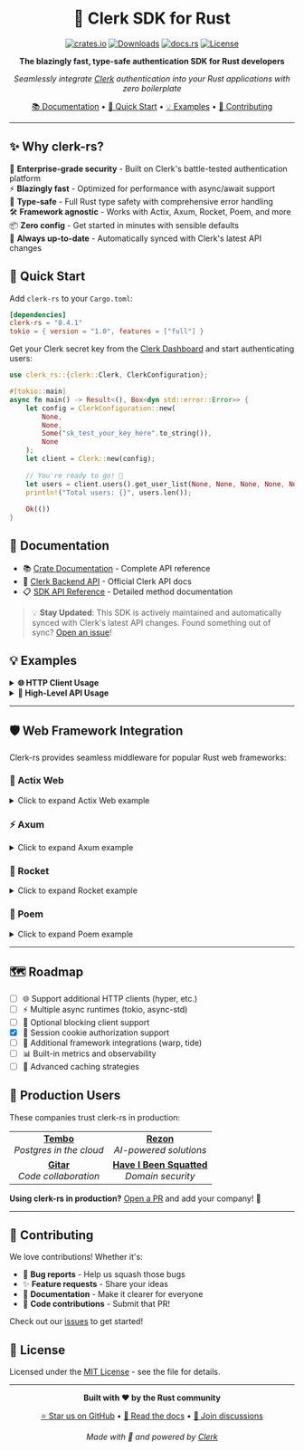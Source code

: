 <div align="center">

# 🦀 Clerk SDK for Rust

[![crates.io](https://img.shields.io/crates/v/clerk-rs?style=for-the-badge&logo=rust&color=orange)](https://crates.io/crates/clerk-rs)
[![Downloads](https://img.shields.io/crates/d/clerk-rs.svg?style=for-the-badge&logo=rust&color=blue)](https://crates.io/crates/clerk-rs)
[![docs.rs](https://img.shields.io/docsrs/clerk-rs?style=for-the-badge&logo=rust&color=green)](https://docs.rs/clerk-rs)
[![License](https://img.shields.io/crates/l/clerk-rs?style=for-the-badge)](LICENSE.MD)

**The blazingly fast, type-safe authentication SDK for Rust developers**

*Seamlessly integrate [Clerk](https://clerk.com) authentication into your Rust applications with zero boilerplate*

[📚 Documentation](https://docs.rs/clerk-rs) • [🚀 Quick Start](#quick-start) • [💡 Examples](#examples) • [🤝 Contributing](#contributing)

</div>

---

## ✨ Why clerk-rs?

🔐 **Enterprise-grade security** - Built on Clerk's battle-tested authentication platform  
⚡ **Blazingly fast** - Optimized for performance with async/await support  
🎯 **Type-safe** - Full Rust type safety with comprehensive error handling  
🛠️ **Framework agnostic** - Works with Actix, Axum, Rocket, Poem, and more  
📦 **Zero config** - Get started in minutes with sensible defaults  
🔄 **Always up-to-date** - Automatically synced with Clerk's latest API changes

## 🚀 Quick Start

Add `clerk-rs` to your `Cargo.toml`:

```toml
[dependencies]
clerk-rs = "0.4.1"
tokio = { version = "1.0", features = ["full"] }
```

Get your Clerk secret key from the [Clerk Dashboard](https://dashboard.clerk.com) and start authenticating users:

```rust
use clerk_rs::{clerk::Clerk, ClerkConfiguration};

#[tokio::main]
async fn main() -> Result<(), Box<dyn std::error::Error>> {
    let config = ClerkConfiguration::new(
        None, 
        None, 
        Some("sk_test_your_key_here".to_string()), 
        None
    );
    let client = Clerk::new(config);
    
    // You're ready to go! 🎉
    let users = client.users().get_user_list(None, None, None, None, None, None, None).await?;
    println!("Total users: {}", users.len());
    
    Ok(())
}
```

## 📖 Documentation

- 📚 [Crate Documentation](https://docs.rs/clerk-rs) - Complete API reference
- 🔗 [Clerk Backend API](https://clerk.com/docs/reference/backend-api) - Official Clerk API docs
- 📋 [SDK API Reference](https://github.com/DarrenBaldwin07/clerk-rs/blob/main/docs.md) - Detailed method documentation

> 💡 **Stay Updated**: This SDK is actively maintained and automatically synced with Clerk's latest API changes. Found something out of sync? [Open an issue](https://github.com/DarrenBaldwin07/clerk-rs/issues)!

## 💡 Examples

<details>
<summary><strong>🌐 HTTP Client Usage</strong></summary>

Perfect for custom integrations and direct API access:

```rust
use clerk_rs::{clerk::Clerk, ClerkConfiguration, endpoints::ClerkGetEndpoint};

#[tokio::main]
async fn main() -> Result<(), Box<dyn std::error::Error>> {
    let config = ClerkConfiguration::new(
        None, 
        None, 
        Some("sk_test_your_secret_key".to_string()), 
        None
    );
    let client = Clerk::new(config);

    // Direct endpoint access for maximum control
    let user_list = client.get(ClerkGetEndpoint::GetUserList).await?;
    println!("Fetched users: {:?}", user_list);

    Ok(())
}
```
</details>

<details>
<summary><strong>🎯 High-Level API Usage</strong></summary>

Use convenient methods for common operations:

```rust
use clerk_rs::{clerk::Clerk, ClerkConfiguration, apis::emails_api::Email};

#[tokio::main]
async fn main() -> Result<(), Box<dyn std::error::Error>> {
    let config = ClerkConfiguration::new(
        None, 
        None, 
        Some("sk_test_your_secret_key".to_string()), 
        None
    );
    let client = Clerk::new(config);

    // Send emails, manage users, handle organizations
    let result = Email::create(&client, Some("welcome_email_template".to_string())).await;
    println!("Email sent: {:?}", result);

    Ok(())
}
```
</details>

---

## 🛡️ Web Framework Integration

Clerk-rs provides seamless middleware for popular Rust web frameworks:

### 🚀 Actix Web

<details>
<summary>Click to expand Actix Web example</summary>

Enable the `actix` feature in your `Cargo.toml`:

```toml
clerk-rs = { version = "0.4.1", features = ["actix"] }
```

```rust
use actix_web::{web, App, HttpServer, Responder, HttpResponse};
use clerk_rs::{
    clerk::Clerk,
    validators::{actix::ClerkMiddleware, jwks::MemoryCacheJwksProvider},
    ClerkConfiguration,
};

async fn protected_route() -> impl Responder {
    HttpResponse::Ok().json("🔒 You're authenticated! Welcome to the protected area.")
}

async fn public_route() -> impl Responder {
    HttpResponse::Ok().json("🌍 This is a public endpoint, no auth required!")
}

#[actix_web::main]
async fn main() -> std::io::Result<()> {
    let config = ClerkConfiguration::new(
        None, 
        None, 
        Some("sk_test_your_secret_key".to_string()), 
        None
    );
    let clerk = Clerk::new(config);

    HttpServer::new(move || {
        App::new()
            .wrap(ClerkMiddleware::new(
                MemoryCacheJwksProvider::new(clerk.clone()), 
                None, 
                true
            ))
            .route("/protected", web::get().to(protected_route))
            .route("/public", web::get().to(public_route))
    })
    .bind(("127.0.0.1", 8080))?
    .run()
    .await
}
```
</details>

### ⚡ Axum

<details>
<summary>Click to expand Axum example</summary>

Enable the `axum` feature in your `Cargo.toml`:

```toml
clerk-rs = { version = "0.4.1", features = ["axum"] }
```

```rust
use axum::{routing::get, Router, Json};
use serde_json::{json, Value};
use clerk_rs::{
    clerk::Clerk,
    validators::{axum::ClerkLayer, jwks::MemoryCacheJwksProvider},
    ClerkConfiguration,
};

async fn protected_handler() -> Json<Value> {
    Json(json!({
        "message": "🚀 Axum + Clerk = Awesome!",
        "authenticated": true
    }))
}

async fn health_check() -> Json<Value> {
    Json(json!({"status": "healthy", "framework": "axum"}))
}

#[tokio::main]
async fn main() -> Result<(), Box<dyn std::error::Error>> {
    let config = ClerkConfiguration::new(
        None, 
        None, 
        Some("sk_test_your_secret_key".to_string()), 
        None
    );
    let clerk = Clerk::new(config);

    let app = Router::new()
        .route("/protected", get(protected_handler))
        .route("/health", get(health_check))
        .layer(ClerkLayer::new(
            MemoryCacheJwksProvider::new(clerk), 
            None, 
            true
        ));

    let listener = tokio::net::TcpListener::bind("0.0.0.0:3000").await?;
    println!("🚀 Server running on http://localhost:3000");
    axum::serve(listener, app).await?;
    Ok(())
}
```
</details>

### 🚀 Rocket

<details>
<summary>Click to expand Rocket example</summary>

Enable the `rocket` feature in your `Cargo.toml`:

```toml
clerk-rs = { version = "0.4.1", features = ["rocket"] }
```

```rust
use clerk_rs::{
    clerk::Clerk,
    validators::{
        jwks::MemoryCacheJwksProvider,
        rocket::{ClerkGuard, ClerkGuardConfig},
    },
    ClerkConfiguration,
};
use rocket::{
    get, launch, routes, 
    serde::{Deserialize, Serialize},
    serde_json::Json
};

#[derive(Serialize, Deserialize)]
struct ApiResponse {
    message: String,
    user_authenticated: bool,
}

#[get("/protected")]
fn protected_endpoint(jwt: ClerkGuard<MemoryCacheJwksProvider>) -> Json<ApiResponse> {
    Json(ApiResponse {
        message: "🚀 Welcome to the protected Rocket endpoint!".to_string(),
        user_authenticated: true,
    })
}

#[get("/public")]
fn public_endpoint() -> Json<ApiResponse> {
    Json(ApiResponse {
        message: "🌍 This is a public Rocket endpoint".to_string(),
        user_authenticated: false,
    })
}

#[launch]
fn rocket() -> _ {
    let config = ClerkConfiguration::new(
        None, 
        None, 
        Some("sk_test_your_secret_key".to_string()), 
        None
    );
    let clerk = Clerk::new(config);
    let clerk_config = ClerkGuardConfig::new(
        MemoryCacheJwksProvider::new(clerk),
        None,
        true, // validate_session_cookie
    );

    rocket::build()
        .mount("/", routes![protected_endpoint, public_endpoint])
        .manage(clerk_config)
}
```
</details>

### 📝 Poem

<details>
<summary>Click to expand Poem example</summary>

Enable the `poem` feature in your `Cargo.toml`:

```toml
clerk-rs = { version = "0.4.1", features = ["poem"] }
```

```rust
use clerk_rs::{
    clerk::Clerk,
    validators::{jwks::MemoryCacheJwksProvider, poem::ClerkPoemMiddleware},
    ClerkConfiguration,
};
use poem::{
    get, handler, listener::TcpListener, web::{Path, Data}, 
    EndpointExt, Route, Server, Response, Result as PoemResult
};

#[handler]
fn protected_hello(Path(name): Path<String>) -> PoemResult<String> {
    Ok(format!("🔐 Hello {}! You're authenticated via Poem + Clerk!", name))
}

#[handler]  
fn public_health() -> PoemResult<Response> {
    Ok(Response::builder()
        .content_type("application/json")
        .body(r#"{"status": "healthy", "framework": "poem"}"#))
}

#[tokio::main]
async fn main() -> Result<(), Box<dyn std::error::Error>> {
    let clerk = Clerk::new(ClerkConfiguration::new(
        None,
        None,
        Some("sk_test_your_secret_key".to_owned()),
        None,
    ));
    
    let clerk_middleware = ClerkPoemMiddleware::new(
        MemoryCacheJwksProvider::new(clerk.clone()),
        true,
        // Exclude public routes from authentication
        Some(vec!["/health".to_owned()]),
    );

    let app = Route::new()
        .at("/hello/:name", get(protected_hello))
        .at("/health", get(public_health))
        .with(clerk_middleware);

    println!("🚀 Poem server running on http://localhost:3000");
    Server::new(TcpListener::bind("0.0.0.0:3000"))
        .run(app)
        .await?;
    
    Ok(())
}
```

> 💡 **Pro tip**: Access JWT data using `Data<&ClerkJwt>` or `req.data::<ClerkJwt>()` in your handlers.

</details>

---

## 🗺️ Roadmap

- [ ] 🌐 Support additional HTTP clients (hyper, etc.)
- [ ] ⚡ Multiple async runtimes (tokio, async-std)
- [ ] 🔄 Optional blocking client support
- [x] 🍪 Session cookie authorization support
- [ ] 🚀 Additional framework integrations (warp, tide)
- [ ] 📊 Built-in metrics and observability
- [ ] 🔧 Advanced caching strategies

## 🏢 Production Users

These companies trust clerk-rs in production:

<table>
<tr>
<td align="center">
<a href="https://tembo.io"><strong>Tembo</strong></a><br>
<em>Postgres in the cloud</em>
</td>
<td align="center">
<a href="https://rezon.ai"><strong>Rezon</strong></a><br>
<em>AI-powered solutions</em>
</td>
</tr>
<tr>
<td align="center">
<a href="https://gitar.co"><strong>Gitar</strong></a><br>
<em>Code collaboration</em>
</td>
<td align="center">
<a href="https://haveibeensquatted.com"><strong>Have I Been Squatted</strong></a><br>
<em>Domain security</em>
</td>
</tr>
</table>

**Using clerk-rs in production?** [Open a PR](https://github.com/DarrenBaldwin07/clerk-rs/pulls) and add your company! 🚀

---

## 🤝 Contributing

We love contributions! Whether it's:

- 🐛 **Bug reports** - Help us squash those bugs
- ✨ **Feature requests** - Share your ideas  
- 📝 **Documentation** - Make it clearer for everyone
- 🔧 **Code contributions** - Submit that PR!

Check out our [issues](https://github.com/DarrenBaldwin07/clerk-rs/issues) to get started!

## 📄 License

Licensed under the [MIT License](LICENSE.MD) - see the file for details.

---

<div align="center">

**Built with ❤️ by the Rust community**

[⭐ Star us on GitHub](https://github.com/DarrenBaldwin07/clerk-rs) • [📖 Read the docs](https://docs.rs/clerk-rs) • [💬 Join discussions](https://github.com/DarrenBaldwin07/clerk-rs/discussions)

*Made with 🦀 and powered by [Clerk](https://clerk.com)*

</div>
